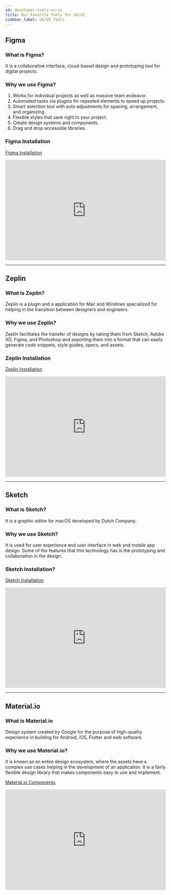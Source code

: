 ```yaml
---
id: developer-tools-ux-ui
title: Our Favorite Tools for UX/UI
sidebar_label: UX/UI Tools
---
```


## Figma

### What is Figma?

It is a collaborative interface, cloud-based design and prototyping tool for digital projects.

### Why we use Figma?

1. Works for individual projects as well as massive team endeavor.
2. Automated tasks via plugins for repeated elements to speed up projects.
3. Smart selection tool with auto adjustments for spacing, arrangement, and organizing.
4. Flexible styles that save right to your project.
5. Create design systems and components.
6. Drag and drop accessible libraries.

### Figma Installation

[Figma Installation](https://www.figma.com/downloads/)

<iframe
width="100%" height="315" src="https://www.youtube.com/embed/Cx2dkpBxst8" frameborder="0" allowfullscreen="true"> </iframe>

* * *

## Zeplin

### What is Zeplin?

Zeplin is a plugin and a application for Mac and Windows specialized for helping in the transition between designers and engineers.

### Why we use Zeplin?

Zeplin facilitates the transfer of designs by taking them from Sketch, Adobe XD, Figma, and Photoshop and exporting them into a format that can easily generate code snippets, style guides, specs, and assets.

### Zeplin Installation

[Zeplin Installation](https://support.zeplin.io/en/articles/244698-downloading-mac-and-windows-apps)

<iframe
width="100%" height="315" src="https://www.youtube.com/embed/x1RPNx8Jsp4" frameborder="0" allowfullscreen="true"> </iframe>

* * *

## Sketch

### What is Sketch?

It is a graphic editor for macOS developed by Dutch Company.

### Why we use Sketch?

It is used for user experience and user interface in web and mobile app design. Some of the features that this technology has is the prototyping and collaboration in the design.

### Sketch Installation?

[Sketch Installation](https://www.sketch.com/updates/)

 <iframe
width="100%" height="315" src="https://www.youtube.com/embed/ilcwjXTqyNM"  frameborder="0" allowfullscreen="true"> </iframe>

* * *

## Material.io

### What is Material.io

Design system created by Google for the purpose of high-quality experience in building for Android, iOS, Flutter and web software.

### Why we use Material.io?

It is known as an entire design ecosystem, where the assets have a complex use cases helping in the development of an application. It is a fairly flexible design library that makes components easy to use and implement.

[Material.io Components](https://material.io/components)

<iframe
width="100%" height="315" src="https://www.youtube.com/embed/ckCe0xZv3Co"  frameborder="0" allowfullscreen="true"> </iframe>